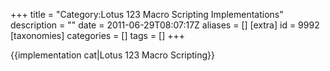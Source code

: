+++
title = "Category:Lotus 123 Macro Scripting Implementations"
description = ""
date = 2011-06-29T08:07:17Z
aliases = []
[extra]
id = 9992
[taxonomies]
categories = []
tags = []
+++

{{implementation cat|Lotus 123 Macro Scripting}}
